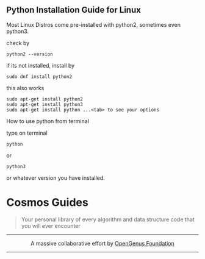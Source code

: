 ## Python Installation Guide for Linux

Most Linux Distros come pre-installed with python2, sometimes even python3. 

check by

```
python2 --version
```

if its not installed, install by

```
sudo dnf install python2
```

this also works

```
sudo apt-get install python2 
sudo apt-get install python3
sudo apt-get install python ...<tab> to see your options
```

How to use python from terminal

type on terminal
```
python
```
or 
```
python3
```
or whatever version you have installed.


# Cosmos Guides
> Your personal library of every algorithm and data structure code that you will ever encounter


---

<p align="center">
	A massive collaborative effort by <a href="https://github.com/OpenGenus/cosmos">OpenGenus Foundation</a> 
</p>

---
